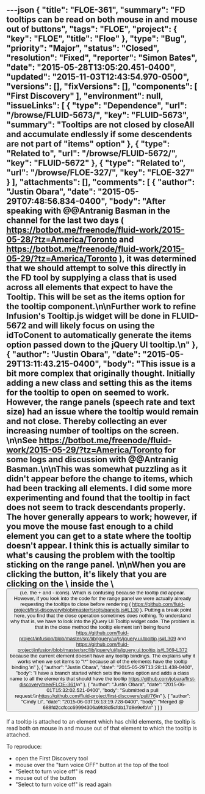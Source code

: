 ---json
{
  "title": "FLOE-361",
  "summary": "FD tooltips can be read on both mouse in and mouse out of buttons",
  "tags": "FLOE",
  "project": {
    "key": "FLOE",
    "title": "Floe"
  },
  "type": "Bug",
  "priority": "Major",
  "status": "Closed",
  "resolution": "Fixed",
  "reporter": "Simon Bates",
  "date": "2015-05-28T13:05:20.451-0400",
  "updated": "2015-11-03T12:43:54.970-0500",
  "versions": [],
  "fixVersions": [],
  "components": [
    "First Discovery"
  ],
  "environment": null,
  "issueLinks": [
    {
      "type": "Dependence",
      "url": "/browse/FLUID-5673/",
      "key": "FLUID-5673",
      "summary": "Tooltips are not closed by closeAll and accumulate endlessly if some descendents are not part of \"items\" option"
    },
    {
      "type": "Related to",
      "url": "/browse/FLUID-5672/",
      "key": "FLUID-5672"
    },
    {
      "type": "Related to",
      "url": "/browse/FLOE-327/",
      "key": "FLOE-327"
    }
  ],
  "attachments": [],
  "comments": [
    {
      "author": "Justin Obara",
      "date": "2015-05-29T07:48:56.834-0400",
      "body": "After speaking with @@Antranig Basman in the channel for the last two days ( <https://botbot.me/freenode/fluid-work/2015-05-28/?tz=America/Toronto> and <https://botbot.me/freenode/fluid-work/2015-05-29/?tz=America/Toronto> ), it was determined that we should attempt to solve this directly in the FD tool by supplying a class that is used across all elements that expect to have the Tooltip. This will be set as the items option for the tooltip component.\n\nFurther work to refine Infusion's Tooltip.js widget will be done in FLUID-5672 and will likely focus on using the idToConent to automatically generate the items option passed down to the jQuery UI tooltip.\n"
    },
    {
      "author": "Justin Obara",
      "date": "2015-05-29T13:11:43.215-0400",
      "body": "This issue is a bit more complex that originally thought. Initially adding a new class and setting this as the items for the tooltip to open on seemed to work. However, the range panels (speech rate and text size) had an issue where the tooltip would remain and not close. Thereby collecting an ever increasing number of tooltips on the screen.&#x20;\n\nSee <https://botbot.me/freenode/fluid-work/2015-05-29/?tz=America/Toronto> for some logs and discussion with @@Antranig Basman.\n\nThis was somewhat puzzling as it didn't appear before the change to items, which had been tracking all elements. I did some more experimenting and found that the tooltip in fact does not seem to track descendants properly. The hover generally appears to work; however, if you move the mouse fast enough to a child element you can get to a state where the tooltip doesn't appear. I think this is actually similar to what's causing the problem with the tooltip sticking on the range panel.&#x20;\n\nWhen you are clicking the button, it's likely that you are clicking on the \\<span> inside the \\<button> (i.e. the + and - icons). Which is confusing because the tooltip did appear. However, if you look into the code for the range panel we were actually already requesting the tooltips to close before rendering ( <https://github.com/fluid-project/first-discovery/blob/master/src/js/panels.js#L130> ). Putting a break point here, you find that the close operation sometimes does nothing. To understand why that is, we have to look into the jQuery UI Tooltip widget code. The problem is that in the close method the tooltip element isn't being found <https://github.com/fluid-project/infusion/blob/master/src/lib/jquery/ui/js/jquery.ui.tooltip.js#L309> and <https://github.com/fluid-project/infusion/blob/master/src/lib/jquery/ui/js/jquery.ui.tooltip.js#L369-L372> because the current element doesn't have any tooltip bindings. The explains why it works when we set items to \"\\*\" because all of the elements have the tooltip binding.\n"
    },
    {
      "author": "Justin Obara",
      "date": "2015-05-29T13:28:11.438-0400",
      "body": "I have a branch started which sets the items option and adds a class name to all the elements that should have the tooltip <https://github.com/jobara/first-discovery/tree/FLOE-361>\n"
    },
    {
      "author": "Justin Obara",
      "date": "2015-06-01T15:32:02.521-0400",
      "body": "Submitted a pull request:\\\n<https://github.com/fluid-project/first-discovery/pull/76>\n"
    },
    {
      "author": "Cindy Li",
      "date": "2015-06-03T16:13:19.728-0400",
      "body": "Merged @ 688fd2ccfccc69994306a9fd8d5cfdb17d8e9efb\n"
    }
  ]
}
---
If a tooltip is attached to an element which has child elements, the tooltip is read both on mouse in and mouse out of that element to which the tooltip is attached.

To reproduce:

* open the First Discovery tool
* mouse over the "turn voice OFF" button at the top of the tool
* "Select to turn voice off" is read
* mouse out of the button
* "Select to turn voice off" is read again

        